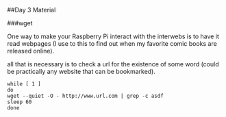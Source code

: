 ##Day 3 Material


###wget

One way to make your Raspberry Pi interact with the interwebs is to have it read webpages (I use to this to find out when my favorite comic books are released online).

all that is necessary is to check a url for the existence of some word (could be practically any website that can be bookmarked).
 
```
while [ 1 ] 
do 
wget --quiet -O - http://www.url.com | grep -c asdf
sleep 60
done
```


